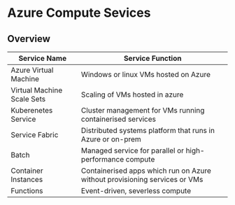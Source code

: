 # Azure Compute Sevices

## Overview

| Service Name | Service Function |
|---|---|
| Azure Virtual Machine | Windows or linux VMs hosted on Azure |
| Virtual Machine Scale Sets | Scaling of VMs hosted in azure |
| Kuberenetes Service | Cluster management for VMs running containerised services |
| Service Fabric | Distributed systems platform that runs in Azure or on-prem |
| Batch | Managed service for parallel or high-performance compute |
| Container Instances | Containerised apps which run on Azure without provisioning services or VMs |
| Functions | Event-driven, severless compute |
